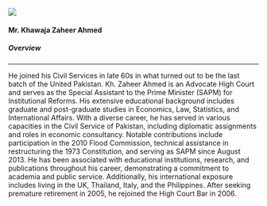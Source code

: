 [![](https://giki.edu.pk/wp-content/uploads/2025/05/Mr.-Kh.-Zaheer-Ahmad1-233x300.jpg)](https://giki.edu.pk/wp-content/uploads/2025/05/Mr.-Kh.-Zaheer-Ahmad1.jpg)
#### Mr. Khawaja Zaheer Ahmed
##### Overview
* * *
He joined his Civil Services in late 60s in what turned out to be the last batch of the United Pakistan. Kh. Zaheer Ahmed is an Advocate High Court and serves as the Special Assistant to the Prime Minister (SAPM) for Institutional Reforms. His extensive educational background includes graduate and post-graduate studies in Economics, Law, Statistics, and International Affairs. With a diverse career, he has served in various capacities in the Civil Service of Pakistan, including diplomatic assignments and roles in economic consultancy. Notable contributions include participation in the 2010 Flood Commission, technical assistance in restructuring the 1973 Constitution, and serving as SAPM since August 2013. He has been associated with educational institutions, research, and publications throughout his career, demonstrating a commitment to academia and public service. Additionally, his international exposure includes living in the UK, Thailand, Italy, and the Philippines. After seeking premature retirement in 2005, he rejoined the High Court Bar in 2006.
